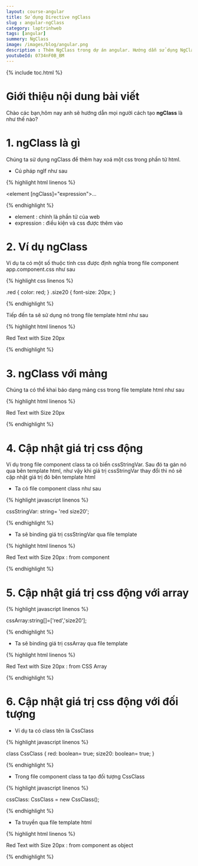 ```yaml
---
layout: course-angular
title: Sử dụng Directive ngClass
slug : angular-ngClass
category: laptrinhweb
tags: [angular]
summery: NgClass 
image: /images/blog/angular.png
description : Thêm NgClass trong dự án angular. Hướng dẫn sử dụng NgClass vào dự án Angular. Hướng dẫn các tạo NgClass vào dự án.
youtubeId: 0734nF0B_BM
---
```


{% include toc.html %}

# **Giới thiệu nội dung bài viết**

Chào các bạn,hôm nay anh sẽ hướng dẫn mọi người cách tạo <b>ngClass</b> là như thế nào? 

# **1. ngClass là gì**

Chúng ta sử dụng ngClass để thêm hay xoá một css trong phần tử html.

- Cú pháp ngIf như sau

{% highlight html  linenos %}

<element [ngClass]="expression">...</element>

{% endhighlight %}

- element : chính là phần tử của web
- expression : điều kiện và css được thêm vào


# **2. Ví dụ ngClass**

Ví dụ ta có một số thuộc tính css được định nghĩa trong file component app.component.css như sau

{% highlight css  linenos %}

.red { color: red; }
.size20 { font-size: 20px; }

{% endhighlight %}


Tiếp đến ta sẽ sử dụng nó trong file template html như sau

{% highlight html  linenos %}

<div [ngClass]="'red size20'"> Red Text with Size 20px </div>

{% endhighlight %}

# **3. ngClass với mảng**

Chúng ta có thể khai báo dạng mảng css trong file template html như sau

{% highlight html  linenos %}

<div [ngClass]="['red','size20']">Red Text with Size 20px </div>

{% endhighlight %}

# **4. Cập nhật giá trị css động**

Ví dụ trong file component class ta có biến cssStringVar. Sau đó ta gán nó qua bên template html, như vậy khi giá trị cssStringVar thay đổi thì nó sẽ cập nhật giá trị đó bên template html

- Ta có file component class như sau

{% highlight javascript  linenos %}

cssStringVar: string= 'red size20';

{% endhighlight %}

- Ta sẽ binding giá trị cssStringVar qua file template

{% highlight html  linenos %}

<div class="row">     
   <div [ngClass]="cssStringVar">Red Text with Size 20px : from component     </div> 
</div>

{% endhighlight %}

# **5. Cập nhật giá trị css động với array**

{% highlight javascript  linenos %}

cssArray:string[]=['red','size20']; 

{% endhighlight %}

- Ta sẽ binding giá trị cssArray qua file template

{% highlight html  linenos %}

<div class="row">
  <div [ngClass]="cssArray">
    Red Text with Size 20px  : from CSS Array
  </div>
</div>

{% endhighlight %}

# **6. Cập nhật giá trị css động với đối tượng**

- Ví dụ ta có class tên là CssClass

{% highlight javascript  linenos %}

class CssClass {
  red: boolean= true;
  size20: boolean= true; 
}

{% endhighlight %}

- Trong file component class ta tạo đối tượng CssClass

{% highlight javascript  linenos %}

cssClass: CssClass = new CssClass();

{% endhighlight %}

- Ta truyền qua file template html

{% highlight html  linenos %}

<div class="row">     
  <div [ngClass]="cssClass"> Red Text with Size 20px : from component as object</div> 
</div>

{% endhighlight %}










